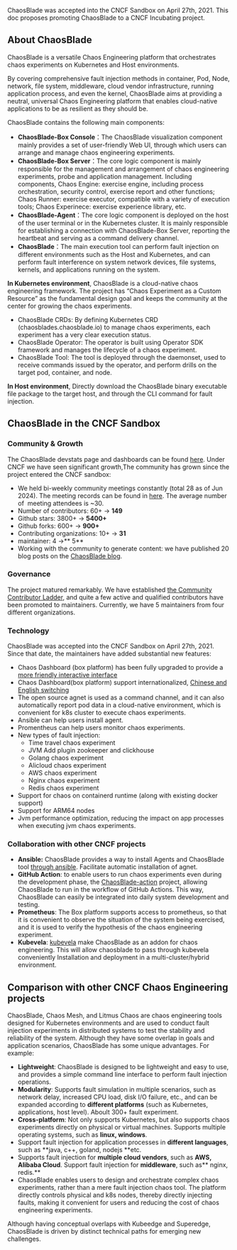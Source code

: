 ChaosBlade was accepted into the CNCF Sandbox on April  27th, 2021. This doc proposes promoting ChaosBlade to a CNCF Incubating project.
## About ChaosBlade
ChaosBlade is a versatile Chaos Engineering platform that orchestrates chaos experiments on Kubernetes and Host environments. 

By covering comprehensive fault injection methods in container, Pod, Node, network, file system, middleware, cloud vendor infrastructure, running application process, and even the kernel, ChaosBlade aims at providing a neutral, universal Chaos Engineering platform that enables cloud-native applications to be as resilient as they should be.

ChaosBlade contains the following main components:

- **ChaosBlade-Box Console**：The ChaosBlade visualization component mainly provides a set of user-friendly Web UI, through which users can arrange and manage chaos engineering experiments.
- **ChaosBlade-Box Server**：The core logic component is mainly responsible for the management and arrangement of chaos engineering experiments, probe and application management. Including components, Chaos Engine: exercise engine, including process orchestration, security control, exercise report and other functions; Chaos Runner: exercise executor, compatible with a variety of execution tools; Chaos Experinece: exercise experience library, etc.
- **ChaosBlade-Agent**：The core logic component is deployed on the host of the user terminal or in the Kubernetes cluster. It is mainly responsible for establishing a connection with ChaosBlade-Box Server, reporting the heartbeat and serving as a command delivery channel.
- **ChaosBlade**：The main execution tool can perform fault injection on different environments such as the Host and Kubernetes, and can perform fault interference on system network devices, file systems, kernels, and applications running on the system.

**In Kubernetes environment**, ChaosBlade is a cloud-native chaos engineering framework. The project has “Chaos Experiment as a Custom Resource” as the fundamental design goal and keeps the community at the center for growing the chaos experiments.

- ChaosBlade CRDs: By defining Kubernetes CRD (chaosblades.chaosblade.io) to manage chaos experiments, each experiment has a very clear execution status. 
- ChaosBlade Operator: The operator is built using Operator SDK framework and manages the lifecycle of  a chaos experiment.
- ChaosBlade Tool:  The tool is deployed through the daemonset, used to receive commands issued by the operator, and perform drills on the target pod, container, and node.

**In Host environment**, Directly download the ChaosBlade binary executable file package to the target host, and through the CLI command for fault injection.
## ChaosBlade in the CNCF Sandbox
### Community & Growth
The ChaosBlade devstats page and dashboards can be found [here](https://chaosblade.devstats.cncf.io/d/8/dashboards?orgId=1&refresh=15m&search=open). Under CNCF we have seen significant growth,The community has grown since the project entered the CNCF sandbox:

- We held bi-weekly community meetings constantly (total 28 as of Jun 2024). The meeting records can be found in [here](https://space.bilibili.com/22390414/video). The average number of  meeting attendees is ~30.
- Number of contributors: 60+ -> **149**
- Github stars: 3800+ -> **5400+**
- Github forks: 600+ -> **900+**
- Contributing organizations: 10+ -> **31**
- maintainer: 4 ->** 5**
-  Working with the community to generate content: we have published 20 blog posts on the [ChaosBlade blog](https://chaosblade.io/blog/). 
### Governance

The project matured remarkably. We have established [the Community Contributor Ladder](https://github.com/chaosblade-io/community/blob/main/Contributor_Ladder.md), and quite a few active and qualified contributors
have been promoted to maintainers. Currently, we have 5 maintainers from four different organizations.
### Technology
ChaosBlade was accepted into the CNCF Sandbox on April  27th, 2021. Since that date, the maintainers have added substantial new features:

- Chaos Dashboard (box platform) has been fully upgraded to provide a [more friendly interactive interface](https://chaosblade.io/blog/2022/06/24/ChaosBlade-Box-a-New-Version-of-the-Chaos-Engineering-Platform-Has-Released)
- Chaos Dashboard(box platform) support internationalized, [Chinese and English switching ](https://www.alibabacloud.com/blog/chaosblade-box-a-new-version-of-the-chaos-engineering-platform-has-released_599069)
- The open source agnet is used as a command channel, and it can also automatically report pod data in a cloud-native environment, which is convenient for k8s cluster to execute chaos experiments.
- Ansible can help users install agent.
- Promentheus can help users monitor chaos experiments.
- New types of fault injection:
   - Time travel chaos experiment
   - JVM Add plugin zookeeper and clickhouse
   - Golang chaos experiment
   - Alicloud chaos experiment
   - AWS chaos experiment
   - Nginx chaos experiment
   - Redis chaos experiment
- Support for chaos on containerd runtime (along with existing docker support)
- Support for ARM64 nodes 
- Jvm performance optimization, reducing the impact on app processes when executing jvm chaos experiments.
### Collaboration with other CNCF projects

- **Ansible:** ChaosBlade provides a way to install Agents and ChaosBlade tool [through ansible](https://github.com/chaosblade-io/chaosblade-box#pre-run-application-for-host). Facilitate automatic installation of agnet.
- **GitHub Action**: to enable users to run chaos experiments even during the development phase, the [ChaosBlade-action](https://github.com/chaosblade-io/chaosblade-action) project, allowing ChaosBlade to run in the workflow of GitHub Actions. This way, ChaosBlade can easily be integrated into daily system development and testing.
- **Prometheus**: The Box platform supports access to prometheus, so that it is convenient to observe the situation of the system being exercised, and it is used to verify the hypothesis of the chaos engineering experiment.
- **Kubevela**: [kubevela](https://github.com/kubevela/catalog/pull/471) make ChaosBlade as an addon for chaos engineering. This will allow chaosblade to pass through kubevela conveniently Installation and deployment in a multi-cluster/hybrid environment.
## Comparison with other CNCF Chaos Engineering projects

ChaosBlade, Chaos Mesh, and Litmus Chaos are chaos engineering tools designed for Kubernetes environments and are used to conduct fault injection experiments in distributed systems to test the stability and reliability of the system. Although they have some overlap in goals and application scenarios, ChaosBlade has some unique advantages. For example:

- **Lightweight**: ChaosBlade is designed to be lightweight and easy to use, and provides a simple command line interface to perform fault injection operations.
- **Modularity**: Supports fault simulation in multiple scenarios, such as network delay, increased CPU load, disk I/O failure, etc., and can be expanded according to **different platforms** (such as Kubernetes, applications, host level). Aboult 300+ fault experiment.
- **Cross-platform**: Not only supports Kubernetes, but also supports chaos experiments directly on physical or virtual machines. Supports multiple operating systems, such as **linux, windows**.
- Support fault injection for application processes in **different languages**, such as **java, c++, goland, nodejs **etc.
- Supports fault injection for **multiple cloud vendors**, such as **AWS, Alibaba Cloud**. Support fault injection for **middleware**, such as** nginx, redis.**
- ChaosBlade enables users to design and orchestrate complex chaos experiments, rather than a mere fault injection chaos tool. The platform directly controls physical and k8s nodes, thereby directly injecting faults, making it convenient for users and reducing the cost of chaos engineering experiments.

Although having conceptual overlaps with Kubeedge and Superedge, ChaosBlade is driven by distinct technical paths for emerging new challenges.















